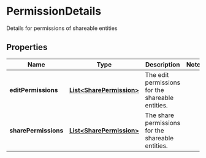 

# PermissionDetails

Details for permissions of shareable entities

## Properties

| Name | Type | Description | Notes |
|------------ | ------------- | ------------- | -------------|
|**editPermissions** | [**List&lt;SharePermission&gt;**](SharePermission.md) | The edit permissions for the shareable entities. |  |
|**sharePermissions** | [**List&lt;SharePermission&gt;**](SharePermission.md) | The share permissions for the shareable entities. |  |



